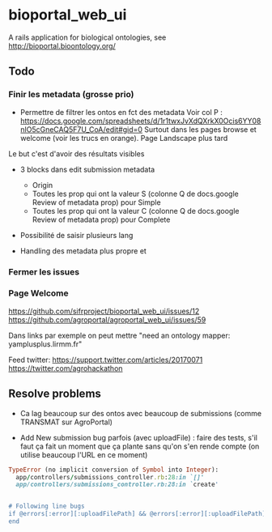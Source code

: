 bioportal_web_ui
================

A rails application for biological ontologies, see http://bioportal.bioontology.org/

## Todo

### Finir les metadata (grosse prio)

* Permettre de filtrer les ontos en fct des metadata 
Voir col P : https://docs.google.com/spreadsheets/d/1r1twxJvXdQXrkX0Ocis6YY08nlO5cGneCAQ5F7U_CoA/edit#gid=0
Surtout dans les pages browse et welcome (voir les trucs en orange). Page Landscape plus tard

Le but c'est d'avoir des résultats visibles

* 3 blocks dans edit submission metadata
  * Origin
  * Toutes les prop qui ont la valeur S (colonne Q de docs.google Review of metadata prop) pour Simple
  * Toutes les prop qui ont la valeur C (colonne Q de docs.google Review of metadata prop) pour Complete

* Possibilité de saisir plusieurs lang

* Handling des metadata plus propre et

### Fermer les issues



### Page Welcome

https://github.com/sifrproject/bioportal_web_ui/issues/12
https://github.com/agroportal/agroportal_web_ui/issues/59


Dans links par exemple on peut mettre "need an ontology mapper: yamplusplus.lirmm.fr"

Feed twitter: https://support.twitter.com/articles/20170071
https://twitter.com/agrohackathon


## Resolve problems

* Ca lag beaucoup sur des ontos avec beaucoup de submissions (comme TRANSMAT sur AgroPortal)

* Add New submission bug parfois (avec uploadFile) : faire des tests, s'il faut ça fait un moment que ça plante sans qu'on s'en rende compte (on utilise beaucoup l'URL en ce moment)
```ruby
TypeError (no implicit conversion of Symbol into Integer):
  app/controllers/submissions_controller.rb:28:in `[]'
  app/controllers/submissions_controller.rb:28:in `create'


# Following line bugs
if @errors[:error][:uploadFilePath] && @errors[:error][:uploadFilePath].first[:options]
end
```


